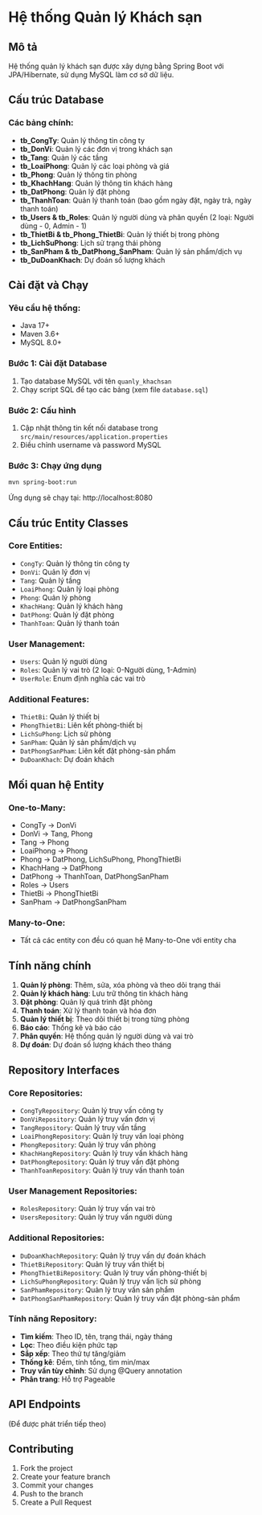 # Hệ thống Quản lý Khách sạn

## Mô tả
Hệ thống quản lý khách sạn được xây dựng bằng Spring Boot với JPA/Hibernate, sử dụng MySQL làm cơ sở dữ liệu.

## Cấu trúc Database

### Các bảng chính:
- **tb_CongTy**: Quản lý thông tin công ty
- **tb_DonVi**: Quản lý các đơn vị trong khách sạn
- **tb_Tang**: Quản lý các tầng
- **tb_LoaiPhong**: Quản lý các loại phòng và giá
- **tb_Phong**: Quản lý thông tin phòng
- **tb_KhachHang**: Quản lý thông tin khách hàng
- **tb_DatPhong**: Quản lý đặt phòng
- **tb_ThanhToan**: Quản lý thanh toán (bao gồm ngày đặt, ngày trả, ngày thanh toán)
- **tb_Users & tb_Roles**: Quản lý người dùng và phân quyền (2 loại: Người dùng - 0, Admin - 1)
- **tb_ThietBi & tb_Phong_ThietBi**: Quản lý thiết bị trong phòng
- **tb_LichSuPhong**: Lịch sử trạng thái phòng
- **tb_SanPham & tb_DatPhong_SanPham**: Quản lý sản phẩm/dịch vụ
- **tb_DuDoanKhach**: Dự đoán số lượng khách

## Cài đặt và Chạy

### Yêu cầu hệ thống:
- Java 17+
- Maven 3.6+
- MySQL 8.0+

### Bước 1: Cài đặt Database
1. Tạo database MySQL với tên `quanly_khachsan`
2. Chạy script SQL để tạo các bảng (xem file `database.sql`)

### Bước 2: Cấu hình
1. Cập nhật thông tin kết nối database trong `src/main/resources/application.properties`
2. Điều chỉnh username và password MySQL

### Bước 3: Chạy ứng dụng
```bash
mvn spring-boot:run
```

Ứng dụng sẽ chạy tại: http://localhost:8080

## Cấu trúc Entity Classes

### Core Entities:
- `CongTy`: Quản lý thông tin công ty
- `DonVi`: Quản lý đơn vị
- `Tang`: Quản lý tầng
- `LoaiPhong`: Quản lý loại phòng
- `Phong`: Quản lý phòng
- `KhachHang`: Quản lý khách hàng
- `DatPhong`: Quản lý đặt phòng
- `ThanhToan`: Quản lý thanh toán

### User Management:
- `Users`: Quản lý người dùng
- `Roles`: Quản lý vai trò (2 loại: 0-Người dùng, 1-Admin)
- `UserRole`: Enum định nghĩa các vai trò

### Additional Features:
- `ThietBi`: Quản lý thiết bị
- `PhongThietBi`: Liên kết phòng-thiết bị
- `LichSuPhong`: Lịch sử phòng
- `SanPham`: Quản lý sản phẩm/dịch vụ
- `DatPhongSanPham`: Liên kết đặt phòng-sản phẩm
- `DuDoanKhach`: Dự đoán khách

## Mối quan hệ Entity

### One-to-Many:
- CongTy → DonVi
- DonVi → Tang, Phong
- Tang → Phong
- LoaiPhong → Phong
- Phong → DatPhong, LichSuPhong, PhongThietBi
- KhachHang → DatPhong
- DatPhong → ThanhToan, DatPhongSanPham
- Roles → Users
- ThietBi → PhongThietBi
- SanPham → DatPhongSanPham

### Many-to-One:
- Tất cả các entity con đều có quan hệ Many-to-One với entity cha

## Tính năng chính

1. **Quản lý phòng**: Thêm, sửa, xóa phòng và theo dõi trạng thái
2. **Quản lý khách hàng**: Lưu trữ thông tin khách hàng
3. **Đặt phòng**: Quản lý quá trình đặt phòng
4. **Thanh toán**: Xử lý thanh toán và hóa đơn
5. **Quản lý thiết bị**: Theo dõi thiết bị trong từng phòng
6. **Báo cáo**: Thống kê và báo cáo
7. **Phân quyền**: Hệ thống quản lý người dùng và vai trò
8. **Dự đoán**: Dự đoán số lượng khách theo tháng

## Repository Interfaces

### Core Repositories:
- `CongTyRepository`: Quản lý truy vấn công ty
- `DonViRepository`: Quản lý truy vấn đơn vị
- `TangRepository`: Quản lý truy vấn tầng
- `LoaiPhongRepository`: Quản lý truy vấn loại phòng
- `PhongRepository`: Quản lý truy vấn phòng
- `KhachHangRepository`: Quản lý truy vấn khách hàng
- `DatPhongRepository`: Quản lý truy vấn đặt phòng
- `ThanhToanRepository`: Quản lý truy vấn thanh toán

### User Management Repositories:
- `RolesRepository`: Quản lý truy vấn vai trò
- `UsersRepository`: Quản lý truy vấn người dùng

### Additional Repositories:
- `DuDoanKhachRepository`: Quản lý truy vấn dự đoán khách
- `ThietBiRepository`: Quản lý truy vấn thiết bị
- `PhongThietBiRepository`: Quản lý truy vấn phòng-thiết bị
- `LichSuPhongRepository`: Quản lý truy vấn lịch sử phòng
- `SanPhamRepository`: Quản lý truy vấn sản phẩm
- `DatPhongSanPhamRepository`: Quản lý truy vấn đặt phòng-sản phẩm

### Tính năng Repository:
- **Tìm kiếm**: Theo ID, tên, trạng thái, ngày tháng
- **Lọc**: Theo điều kiện phức tạp
- **Sắp xếp**: Theo thứ tự tăng/giảm
- **Thống kê**: Đếm, tính tổng, tìm min/max
- **Truy vấn tùy chỉnh**: Sử dụng @Query annotation
- **Phân trang**: Hỗ trợ Pageable

## API Endpoints

(Để được phát triển tiếp theo)

## Contributing

1. Fork the project
2. Create your feature branch
3. Commit your changes
4. Push to the branch
5. Create a Pull Request 